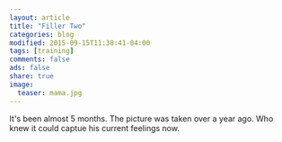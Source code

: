 ```yaml
---
layout: article
title: "Filler Two"
categories: blog
modified: 2015-09-15T11:38:41-04:00
tags: [training]
comments: false
ads: false
share: true
image:
  teaser: mama.jpg
---
```


It's been almost 5 months. The picture was taken over a year ago. Who knew it could captue his current feelings now.



